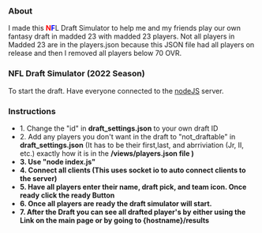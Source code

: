 <h3>About</h3>
<p>I made this <b style="color:red">N</b><b style="color:blue">F</b>L Draft Simulator to help me and my friends play our own fantasy draft in madded 23 with madded 23 players. Not all players in Madded 23 are in the players.json because this JSON file had all players on release and then I removed all players below 70 OVR.</p>

<h3>NFL Draft Simulator (2022 Season)</h3>
<p>To start the draft. Have everyone connected to the <a href="#Instructions">nodeJS</a> server.</p>

<h3 id="Instructions">Instructions</h3>
<ul>
    <li>1. Change the "id" in <b>draft_settings.json</b> to your own draft ID</li>  
    <li>2. Add any players you don't want in the draft to "not_draftable" in <b>draft_settings.json</b> (It has to be their first,last, and abrriviation (Jr, II, etc.) exactly how it is in the <b>/views/players.json<b> file )</li>
    <li>3. Use "node index.js"</li>
    <li>4. Connect all clients (This uses socket io to auto connect clients to the server)</li>
    <li>5. Have all players enter their name, draft pick, and team icon. Once ready click the ready Button</li>
    <li>6. Once all players are ready the draft simulator will start.</li>
    <li>7. After the Draft you can see all drafted player's by either using the Link on the main page or by going to {hostname}/results</li>
</ul>